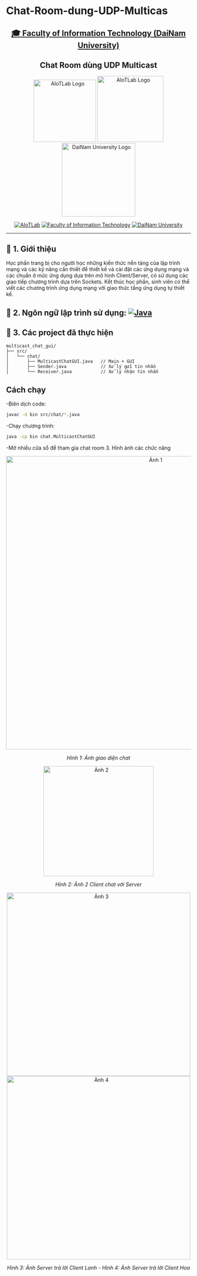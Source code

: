 # Chat-Room-dung-UDP-Multicas
<h2 align="center">
    <a href="https://dainam.edu.vn/vi/khoa-cong-nghe-thong-tin">
    🎓 Faculty of Information Technology (DaiNam University)
    </a>
</h2>
<h2 align="center">
    Chat Room dùng UDP Multicast
</h2>
<div align="center">
    <p align="center">
        <img alt="AIoTLab Logo" width="170" src="https://github.com/user-attachments/assets/711a2cd8-7eb4-4dae-9d90-12c0a0a208a2" />
        <img alt="AIoTLab Logo" width="180" src="https://github.com/user-attachments/assets/dc2ef2b8-9a70-4cfa-9b4b-f6c2f25f1660" />
        <img alt="DaiNam University Logo" width="200" src="https://github.com/user-attachments/assets/77fe0fd1-2e55-4032-be3c-b1a705a1b574" />
    </p>

[![AIoTLab](https://img.shields.io/badge/AIoTLab-green?style=for-the-badge)](https://www.facebook.com/DNUAIoTLab)
[![Faculty of Information Technology](https://img.shields.io/badge/Faculty%20of%20Information%20Technology-blue?style=for-the-badge)](https://dainam.edu.vn/vi/khoa-cong-nghe-thong-tin)
[![DaiNam University](https://img.shields.io/badge/DaiNam%20University-orange?style=for-the-badge)](https://dainam.edu.vn)

</div>

---
## 📖 1. Giới thiệu
Học phần trang bị cho người học những kiến thức nền tảng của lập trình mạng và các kỹ năng cần thiết để thiết kế và cài đặt các ứng dụng mạng và các chuẩn ở mức ứng dụng dựa trên mô hình Client/Server, có sử dụng các giao tiếp chương trình dựa trên Sockets. Kết thúc học phần, sinh viên có thể viết các chương trình ứng dụng mạng với giao thức tầng ứng dụng tự thiết kế.
## 🔧 2. Ngôn ngữ lập trình sử dụng: [![Java](https://img.shields.io/badge/Java-007396?style=for-the-badge&logo=java&logoColor=white)](https://www.java.com/)

## 🚀 3. Các project đã thực hiện
```
multicast_chat_gui/
├── src/
│   └── chat/
│       ├── MulticastChatGUI.java   // Main + GUI
│       ├── Sender.java             // Xử lý gửi tin nhắn
│       └── Receiver.java           // Xử lý nhận tin nhắn
```
## Cách chạy
 -Biên dịch code:
   ```bash
   javac -d bin src/chat/*.java
   ```
-Chạy chương trình:
   ```bash
   java -cp bin chat.MulticastChatGUI
   ```
-Mở nhiều cửa sổ  để tham gia chat room
3. Hình ảnh các chức năng


<p align="center">
  <img src=""C:\Users\Admin\Pictures\Screenshots\Ảnh chụp màn hình 2025-09-11 161448.png"" alt="Ảnh 1" width="800"/>
</p>

<p align="center">
  <em>Hình 1: Ảnh giao diện chat </em>
</p>

<p align="center">
  <img src="docs/anhClientChatServer.jpg" alt="Ảnh 2" width="300"/>
</p>
<p align="center">
  <em> Hình 2: Ảnh 2 Client chat với Server</em>
</p>

<p align="center">
  <img src="docs/anhServertraloiClientLA.jpg" alt="Ảnh 3" width="500"/>
    <img src="docs/anhServertraloiClientHoa.jpg" alt="Ảnh 4" width="500"/>
</p>
<p align="center">
  <em> Hình 3: Ảnh Server trả lời Client Lanh - Hình 4: Ảnh Server trả lời Client Hoa</em>
</p>
